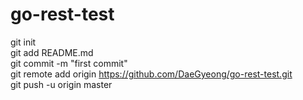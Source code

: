 # go-rest-test

git init                <br>
git add README.md          <br>
git commit -m "first commit"    <br>
git remote add origin https://github.com/DaeGyeong/go-rest-test.git <br>
git push -u origin master   <br>